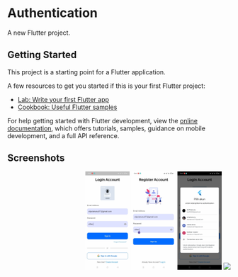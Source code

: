 # Authentication

A new Flutter project.

## Getting Started

This project is a starting point for a Flutter application.

A few resources to get you started if this is your first Flutter project:

- [Lab: Write your first Flutter app](https://docs.flutter.dev/get-started/codelab)
- [Cookbook: Useful Flutter samples](https://docs.flutter.dev/cookbook)

For help getting started with Flutter development, view the
[online documentation](https://docs.flutter.dev/), which offers tutorials,
samples, guidance on mobile development, and a full API reference.

## Screenshots

<div align="right">
    <img src="assets/preview/1.jpg" width="100">
    <img src="assets/preview/2.jpg" width="100">
    <img src="assets/preview/3.jpg" width="100">
    <img src="assets/preview/4.jog" width="100">
</div>
